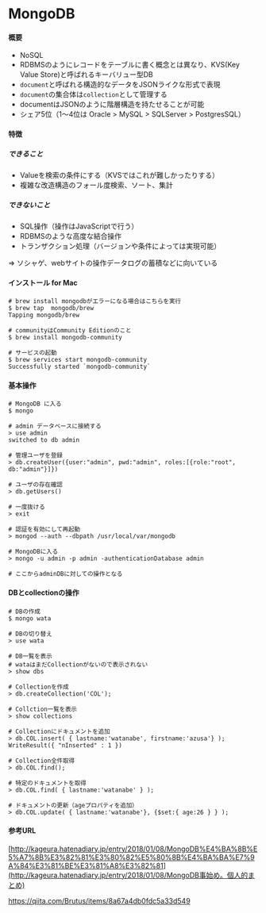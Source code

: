 # MongoDB

#### 概要
- NoSQL
- RDBMSのようにレコードをテーブルに書く概念とは異なり、KVS(Key Value Store)と呼ばれるキーバリュー型DB
- `document`と呼ばれる構造的なデータをJSONライクな形式で表現
- `document`の集合体は`collection`として管理する
- documentはJSONのように階層構造を持たせることが可能
- シェア5位（1～4位は Oracle > MySQL > SQLServer > PostgresSQL）



#### 特徴

##### できること

- Valueを検索の条件にする（KVSではこれが難しかったりする）
- 複雑な改造構造のフォール度検索、ソート、集計

##### できないこと

- SQL操作（操作はJavaScriptで行う）
- RDBMSのような高度な結合操作
- トランザクション処理（バージョンや条件によっては実現可能）

 ⇒ ソシャゲ、webサイトの操作データログの蓄積などに向いている


#### インストール for Mac

```
# brew install mongodbがエラーになる場合はこちらを実行
$ brew tap  mongodb/brew
Tapping mongodb/brew
 
# communityはCommunity Editionのこと
$ brew install mongodb-community
 
# サービスの起動
$ brew services start mongodb-community
Successfully started `mongodb-community` 
```



#### 基本操作

```
# MongoDB に入る
$ mongo

# admin データベースに接続する
> use admin
switched to db admin

# 管理ユーザを登録
> db.createUser({user:"admin", pwd:"admin", roles:[{role:"root", db:"admin"}]})

# ユーザの存在確認
> db.getUsers()
 
# 一度抜ける
> exit
 
# 認証を有効にして再起動
> mongod --auth --dbpath /usr/local/var/mongodb
 
# MongoDBに入る
> mongo -u admin -p admin -authenticationDatabase admin
 
# ここからadminDBに対しての操作となる
```



#### DBとcollectionの操作

```
# DBの作成
$ mongo wata
 
# DBの切り替え
> use wata
 
# DB一覧を表示
# wataはまだCollectionがないので表示されない
> show dbs
 
# Collectionを作成
> db.createCollection('COL');
 
# Collction一覧を表示
> show collections
 
# Collectionにドキュメントを追加
> db.COL.insert( { lastname:'watanabe', firstname:'azusa'} );
WriteResult({ "nInserted" : 1 })
 
# Collection全件取得
> db.COL.find();
 
# 特定のドキュメントを取得
> db.COL.find( { lastname:'watanabe' } );
 
# ドキュメントの更新（ageプロパティを追加）
> db.COL.update( { lastname:'watanabe'}, {$set:{ age:26 } } );
```



#### 参考URL

[http://kageura.hatenadiary.jp/entry/2018/01/08/MongoDB%E4%BA%8B%E5%A7%8B%E3%82%81%E3%80%82%E5%80%8B%E4%BA%BA%E7%9A%84%E3%81%BE%E3%81%A8%E3%82%81](http://kageura.hatenadiary.jp/entry/2018/01/08/MongoDB事始め。個人的まとめ)

https://qiita.com/Brutus/items/8a67a4db0fdc5a33d549

